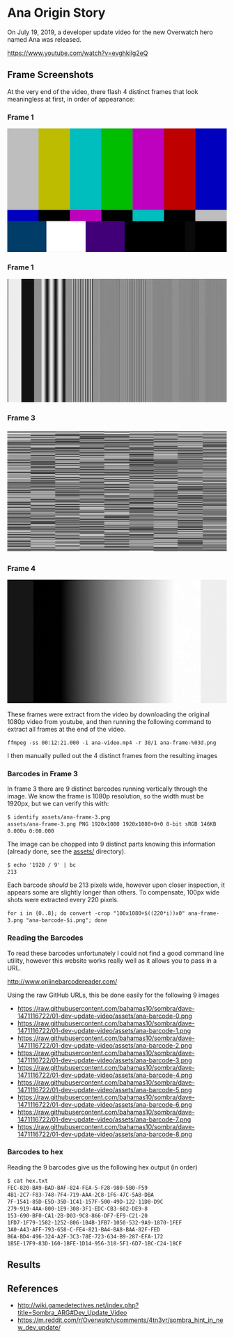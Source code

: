 Ana Origin Story
================

On July 19, 2019, a developer update video for the new Overwatch hero named Ana
was released.

https://www.youtube.com/watch?v=evghkilg2eQ

Frame Screenshots
-----------------

At the very end of the video, there flash 4 distinct frames that
look meaningless at first, in order of appearance:

### Frame 1

![ana-frame-1](assets/ana-frame-1.png)

### Frame 1

![ana-frame-2](assets/ana-frame-2.png)

### Frame 3

![ana-frame-3](assets/ana-frame-3.png)

### Frame 4

![ana-frame-4](assets/ana-frame-4.png)

These frames were extract from the video by downloading the original 1080p
video from youtube, and then running the following command to extract all frames
at the end of the video.

    ffmpeg -ss 00:12:21.000 -i ana-video.mp4 -r 30/1 ana-frame-%03d.png

I then manually pulled out the 4 distinct frames from the resulting images

### Barcodes in Frame 3

In frame 3 there are 9 distinct barcodes running vertically through the image.
We know the frame is 1080p resolution, so the width must be 1920px, but we can
verify this with:

    $ identify assets/ana-frame-3.png
    assets/ana-frame-3.png PNG 1920x1080 1920x1080+0+0 8-bit sRGB 146KB 0.000u 0:00.000

The image can be chopped into 9 distinct parts knowing this information (already done,
see the [assets/](assets) directory).

    $ echo '1920 / 9' | bc
    213

Each barcode *should* be 213 pixels wide, however upon closer inspection, it
appears some are slightly longer than others.  To compensate, 100px wide shots
were extracted every 220 pixels.

    for i in {0..8}; do convert -crop "100x1080+$((220*i))x0" ana-frame-3.png "ana-barcode-$i.png"; done

### Reading the Barcodes

To read these barcodes unfortunately I could not find a good command line utility, however this
website works really well as it allows you to pass in a URL.

http://www.onlinebarcodereader.com/

Using the raw GitHub URLs, this be done easily for the following 9 images

- https://raw.githubusercontent.com/bahamas10/sombra/dave-1471116722/01-dev-update-video/assets/ana-barcode-0.png
- https://raw.githubusercontent.com/bahamas10/sombra/dave-1471116722/01-dev-update-video/assets/ana-barcode-1.png
- https://raw.githubusercontent.com/bahamas10/sombra/dave-1471116722/01-dev-update-video/assets/ana-barcode-2.png
- https://raw.githubusercontent.com/bahamas10/sombra/dave-1471116722/01-dev-update-video/assets/ana-barcode-3.png
- https://raw.githubusercontent.com/bahamas10/sombra/dave-1471116722/01-dev-update-video/assets/ana-barcode-4.png
- https://raw.githubusercontent.com/bahamas10/sombra/dave-1471116722/01-dev-update-video/assets/ana-barcode-5.png
- https://raw.githubusercontent.com/bahamas10/sombra/dave-1471116722/01-dev-update-video/assets/ana-barcode-6.png
- https://raw.githubusercontent.com/bahamas10/sombra/dave-1471116722/01-dev-update-video/assets/ana-barcode-7.png
- https://raw.githubusercontent.com/bahamas10/sombra/dave-1471116722/01-dev-update-video/assets/ana-barcode-8.png

### Barcodes to hex

Reading the 9 barcodes give us the following hex output (in order)

    $ cat hex.txt
    FEC-820-BA9-BAD-BAF-824-FEA-5-F28-980-5B0-F59
    4B1-2C7-F83-748-7F4-719-AAA-2C8-1F6-47C-5A8-DBA
    7F-1541-85D-E5D-35D-1C41-157F-500-49D-122-11D8-D9C
    279-919-4AA-800-1E9-308-3F1-EDC-CB3-602-DE9-8
    153-690-BF0-CA1-2B-D03-9C8-866-DF7-EF9-C21-20
    1FD7-1F79-1582-1252-806-1B4B-1FB7-1050-532-9A9-1870-1FEF
    3A0-A43-AFF-793-658-C-FE4-821-BA4-BA8-BAA-82F-FED
    B6A-BD4-496-324-A2F-3C3-78E-723-634-B9-287-EFA-172
    1B5E-17F9-83D-160-1BFE-1D14-956-318-5F1-6D7-1BC-C24-18CF

Results
-------

References
----------

- http://wiki.gamedetectives.net/index.php?title=Sombra_ARG#Dev_Update_Video
- https://m.reddit.com/r/Overwatch/comments/4tn3vr/sombra_hint_in_new_dev_update/
